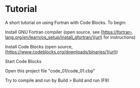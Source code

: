 # Tutorial
A short tutorial on using Fortran with Code Blocks. To begin:

Install GNU Fortran compiler (open source, see [https://fortran-lang.org/en/learn/os_setup/install_gfortran/](url) for instructions)

Install Code Blocks (open source, [https://www.codeblocks.org/downloads/binaries/](url))

Start Code Blocks

Open this project file "code_01/code_01.cbp"

Try to compile and run by Build > Build and run (F9)
